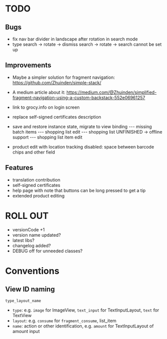 # TODO

## Bugs

- fix nav bar divider in landscape after rotation in search mode
- type search -> rotate -> dismiss search -> rotate -> search cannot be set up

## Improvements

- Maybe a simpler solution for fragment navigation: https://github.com/Zhuinden/simple-stack/
- A medium article about it: https://medium.com/@Zhuinden/simplified-fragment-navigation-using-a-custom-backstack-552e06961257

- link to grocy.info on login screen
- replace self-signed certificates description
- save and restore instance state, migrate to view binding
--- missing batch items
--- shopping list edit
--- shopping list               UNFINISHED -> offline support
--- shopping list item edit
- product edit with location tracking disabled: space between barcode chips and other field

## Features

- translation contribution
- self-signed certificates
- help page with note that buttons can be long pressed to get a tip
- extended product editing

# ROLL OUT

- versionCode +1
- version name updated?
- latest libs?
- changelog added?
- DEBUG off for unneeded classes?

# Conventions

## View ID naming

`type_layout_name`

- `type`: e.g. `image` for ImageView, `text_input` for TextInputLayout, `text` for TextView
- `layout`: e.g. `consume` for `fragment_consume`, list_item
- `name`: action or other identification, e.g. `amount` for TextInputLayout of amount input